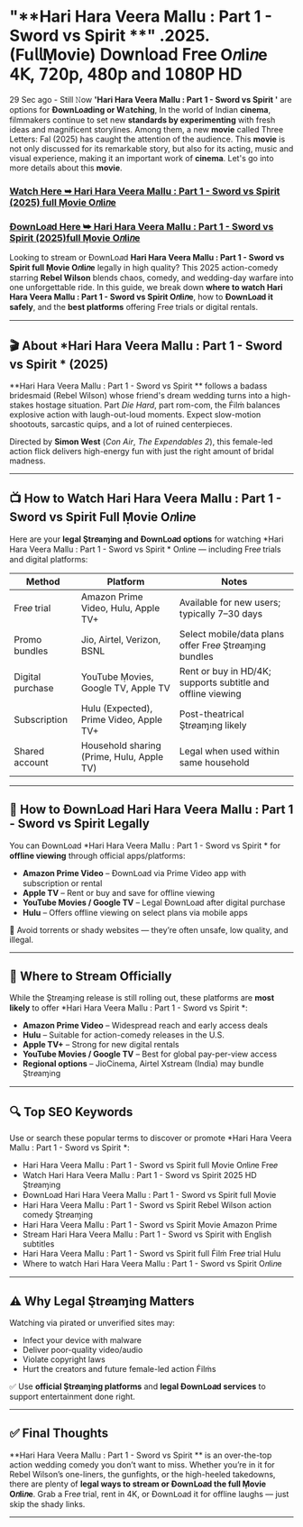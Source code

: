 # "**Hari Hara Veera Mallu : Part 1 - Sword vs Spirit **" .2025. (Fu𝗅𝗅Ṃovie) 𝖣𝗈𝗐𝗇𝗅𝗈𝖺𝖽 𝖥𝗋𝖾𝖾 O𝑛li𝑛e 𝟦𝖪, 𝟩𝟤𝟢𝗉, 𝟦𝟪𝟢𝗉 𝖺𝗇𝖽 𝟣𝟢𝟪𝟢𝖯 𝖧𝖣

29 Sec ago - Still 𝙽ow **'Hari Hara Veera Mallu : Part 1 - Sword vs Spirit '** are options for **Ðownᒪo𝑎ding or W𝚊tching**, In the world of Indian **cinema**, filmmakers continue to set new **standards by experimenting** with fresh ideas and magnificent storylines. Among them, a new **movie** called Three Letters: Fal (2025) has caught the attention of the audience. This **movie** is not only discussed for its remarkable story, but also for its acting, music and visual experience, making it an important work of **cinema**. Let's go into more details about this **movie**.

### [Watch Here ➥ Hari Hara Veera Mallu : Part 1 - Sword vs Spirit  (2025) full Ṃovie O𝑛li𝑛e](https://t.co/kx0mAApyka)

### [Ðownᒪo𝑎d Here ➥ Hari Hara Veera Mallu : Part 1 - Sword vs Spirit  (2025)full Ṃovie O𝑛li𝑛e](https://t.co/kx0mAApyka)

Looking to stream or Ðownᒪo𝑎d **Hari Hara Veera Mallu : Part 1 - Sword vs Spirit  full Ṃovie O𝑛li𝑛e** legally in high quality? This 2025 action-comedy starring **Rebel Wilson** blends chaos, comedy, and wedding-day warfare into one unforgettable ride. In this guide, we break down **where to watch Hari Hara Veera Mallu : Part 1 - Sword vs Spirit  O𝑛li𝑛e**, how to **Ðownᒪo𝑎d it safely**, and the **best platforms** offering Fre𝑒 trials or digital rentals.

---

## 🎬 About *Hari Hara Veera Mallu : Part 1 - Sword vs Spirit * (2025)

**Hari Hara Veera Mallu : Part 1 - Sword vs Spirit ** follows a badass bridesmaid (Rebel Wilson) whose friend's dream wedding turns into a high-stakes hostage situation. Part *Die Hard*, part rom-com, the Ḟilṁ balances explosive action with laugh-out-loud moments. Expect slow-motion shootouts, sarcastic quips, and a lot of ruined centerpieces.

Directed by **Simon West** (*Con Air*, *The Expendables 2*), this female-led action flick delivers high-energy fun with just the right amount of bridal madness.

---

## 📺 How to Watch Hari Hara Veera Mallu : Part 1 - Sword vs Spirit  Full Ṃovie O𝑛li𝑛e

Here are your **legal Ştr𝑒aɱ𝔦ng and Ðownᒪo𝑎d options** for watching *Hari Hara Veera Mallu : Part 1 - Sword vs Spirit * O𝑛li𝑛e — including Fre𝑒 trials and digital platforms:

| **Method**         | **Platform**                            | **Notes**                                                    |
|--------------------|-----------------------------------------|---------------------------------------------------------------|
| Fre𝑒 trial         | Amazon Prime Video, Hulu, Apple TV+       | Available for new users; typically 7–30 days                  |
| Promo bundles      | Jio, Airtel, Verizon, BSNL               | Select mobile/data plans offer Fre𝑒 Ştr𝑒aɱ𝔦ng bundles         |
| Digital purchase   | YouTube Ṃovies, Google TV, Apple TV      | Rent or buy in HD/4K; supports subtitle and offline viewing   |
| Subscription       | Hulu (Expected), Prime Video, Apple TV+  | Post-theatrical Ştr𝑒aɱ𝔦ng likely                              |
| Shared account     | Household sharing (Prime, Hulu, Apple TV)| Legal when used within same household                         |

---

## 💾 How to Ðownᒪo𝑎d Hari Hara Veera Mallu : Part 1 - Sword vs Spirit  Legally

You can Ðownᒪo𝑎d *Hari Hara Veera Mallu : Part 1 - Sword vs Spirit * for **offline viewing** through official apps/platforms:

- **Amazon Prime Video** – Ðownᒪo𝑎d via Prime Video app with subscription or rental  
- **Apple TV** – Rent or buy and save for offline viewing  
- **YouTube Movies / Google TV** – Legal Ðownᒪo𝑎d after digital purchase  
- **Hulu** – Offers offline viewing on select plans via mobile apps

🛑 Avoid torrents or shady websites — they’re often unsafe, low quality, and illegal.

---

## 🔗 Where to Stream Officially

While the Ştr𝑒aɱ𝔦ng release is still rolling out, these platforms are **most likely** to offer *Hari Hara Veera Mallu : Part 1 - Sword vs Spirit *:

- **Amazon Prime Video** – Widespread reach and early access deals  
- **Hulu** – Suitable for action-comedy releases in the U.S.  
- **Apple TV+** – Strong for new digital rentals  
- **YouTube Movies / Google TV** – Best for global pay-per-view access  
- **Regional options** – JioCinema, Airtel Xstream (India) may bundle Ştr𝑒aɱ𝔦ng

---

## 🔍 Top SEO Keywords

Use or search these popular terms to discover or promote *Hari Hara Veera Mallu : Part 1 - Sword vs Spirit *:

- Hari Hara Veera Mallu : Part 1 - Sword vs Spirit  full Ṃovie O𝑛li𝑛e Fre𝑒
- Watch Hari Hara Veera Mallu : Part 1 - Sword vs Spirit  2025 HD Ştr𝑒aɱ𝔦ng
- Ðownᒪo𝑎d Hari Hara Veera Mallu : Part 1 - Sword vs Spirit  full Ṃovie
- Hari Hara Veera Mallu : Part 1 - Sword vs Spirit  Rebel Wilson action comedy Ştr𝑒aɱ𝔦ng
- Hari Hara Veera Mallu : Part 1 - Sword vs Spirit  Ṃovie Amazon Prime
- Stream Hari Hara Veera Mallu : Part 1 - Sword vs Spirit  with English subtitles
- Hari Hara Veera Mallu : Part 1 - Sword vs Spirit  full Ḟilṁ Fre𝑒 trial Hulu
- Where to watch Hari Hara Veera Mallu : Part 1 - Sword vs Spirit  O𝑛li𝑛e

---

## ⚠️ Why Legal Ştr𝑒aɱ𝔦ng Matters

Watching via pirated or unverified sites may:

- Infect your device with malware  
- Deliver poor-quality video/audio  
- Violate copyright laws  
- Hurt the creators and future female-led action Ḟilṁs

✅ Use **official Ştr𝑒aɱ𝔦ng platforms** and **legal Ðownᒪo𝑎d services** to support entertainment done right.

---

## ✅ Final Thoughts

**Hari Hara Veera Mallu : Part 1 - Sword vs Spirit ** is an over-the-top action wedding comedy you don’t want to miss. Whether you’re in it for Rebel Wilson’s one-liners, the gunfights, or the high-heeled takedowns, there are plenty of **legal ways to stream or Ðownᒪo𝑎d the full Ṃovie O𝑛li𝑛e**. Grab a Fre𝑒 trial, rent in 4K, or Ðownᒪo𝑎d it for offline laughs — just skip the shady links.

---
